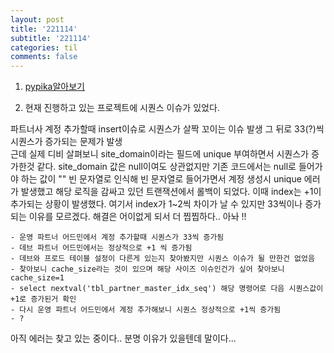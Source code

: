 ```yaml
---
layout: post
title: '221114'
subtitle: '221114'
categories: til
comments: false
---
```


1. [pypika알아보기](https://github.com/kayak/pypika)   

2. 현재 진행하고 있는 프로젝트에 시퀀스 이슈가 있었다.  
    
파트너사 계정 추가할때 insert이슈로 시퀀스가 살짝 꼬이는 이슈 발생
그 뒤로  33(?)씩 시퀀스가 증가되는 문제가 발생   
근데 실제 디비 살펴보니 site_domain이라는 필드에 unique 부여하면서 시퀀스가 증가한것 같다.
site_domain 값은 null이여도 상관없지만 기존 코드에서는 null로 들어가야 하는 값이 "" 빈 문자열로 인식해 빈 문자열로 들어가면서 계정 생성시 unique 에러가 발생했고 해당 로직을 감싸고 있던 트랜잭션에서 롤백이 되었다. 이때 index는 +1이 추가되는 상황이 발생했다. 여기서 index가 1~2씩 차이가 날 수 있지만 33씩이나 증가되는 이유를 모르겠다. 해결은 어이없게 되서 더 찝찝하다.. 아놔 !!

```text
- 운영 파트너 어드민에서 계정 추가할때 시퀀스가 33씩 증가됨
- 데브 파트너 어드민에서는 정상적으로 +1 씩 증가됨
- 데브와 프로드 테이블 설정이 다른게 있는지 찾아봤지만 시퀀스 이슈가 될 만한건 없었음
- 찾아보니 cache_size라는 것이 있으며 해당 사이즈 이슈인건가 싶어 찾아보니 cache_size=1
- select nextval('tbl_partner_master_idx_seq') 해당 명령어로 다음 시퀀스값이 +1로 증가된거 확인
- 다시 운영 파트너 어드민에서 계정 추가해보니 시퀀스 정상적으로 +1씩 증가됨
- ?
```

아직 에러는 찾고 있는 중이다.. 분명 이유가 있을텐데 말이다...